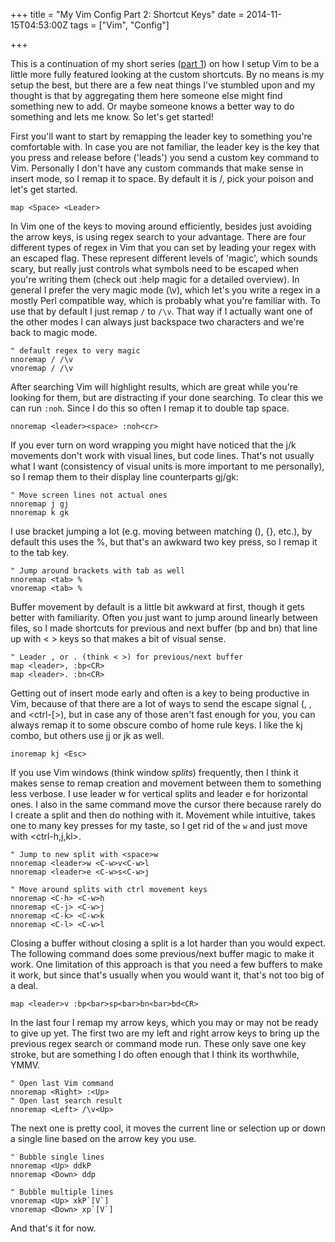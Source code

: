 +++
title = "My Vim Config Part 2: Shortcut Keys"
date = 2014-11-15T04:53:00Z
tags = ["Vim", "Config"]

+++

This is a continuation of my short series ([part 1](/2014/11/02/my-vim-config-part-1-the-basics/)) on how I setup Vim to be a little more fully featured looking at the custom shortcuts. By no means is my setup the best, but there are a few neat things I've stumbled upon and my thought is that by aggregating them here someone else might find something new to add. Or maybe someone knows a better way to do something and lets me know. So let's get started!

<!-- more -->

First you'll want to start by remapping the leader key to something you're comfortable with. In case you are not familiar, the leader key is the key that you press and release before ('leads') you send a custom key command to Vim. Personally I don't have any custom commands that make sense in insert mode, so I remap it to space. By default it is /, pick your poison and let's get started.

~~~
map <Space> <Leader>
~~~

In Vim one of the keys to moving around efficiently, besides just avoiding the arrow keys, is using regex search to your advantage. There are four different types of regex in Vim that you can set by leading your regex with an escaped flag. These represent different levels of 'magic', which sounds scary, but really just controls what symbols need to be escaped when you're writing them (check out :help magic for a detailed overview). In general I prefer the very magic mode (\v), which let's you write a regex in a mostly Perl compatible way, which is probably what you're familiar with. To use that by default I just remap `/` to `/\v`. That way if I actually want one of the other modes I can always just backspace two characters and we're back to magic mode.

~~~
" default regex to very magic
nnoremap / /\v
vnoremap / /\v
~~~

After searching Vim will highlight results, which are great while you're looking for them, but are distracting if your done searching. To clear this we can run `:noh`. Since I do this so often I remap it to double tap space.

~~~
nnoremap <leader><space> :noh<cr>
~~~

If you ever turn on word wrapping you might have noticed that the j/k movements don't work with visual lines, but code lines. That's not usually what I want (consistency of visual units is more important to me personally), so I remap them to their display line counterparts gj/gk:

~~~
" Move screen lines not actual ones
nnoremap j gj
nnoremap k gk
~~~

I use bracket jumping a lot (e.g. moving between matching (), {}, etc.), by default this uses the %, but that's an awkward two key press, so I remap it to the tab key.

~~~
" Jump around brackets with tab as well
nnoremap <tab> %
vnoremap <tab> %
~~~

Buffer movement by default is a little bit awkward at first, though it gets better with familiarity. Often you just want to jump around linearly between files, so I made shortcuts for previous and next buffer (bp and bn) that line up with < > keys so that makes a bit of visual sense.

~~~
" Leader , or . (think < >) for previous/next buffer
map <leader>, :bp<CR>
map <leader>. :bn<CR>
~~~

Getting out of insert mode early and often is a key to being productive in Vim, because of that there are a lot of ways to send the escape signal (<esc>, <ctrl-c>, and <ctrl-[>), but in case any of those aren't fast enough for you, you can always remap it to some obscure combo of home rule keys. I like the kj combo, but others use jj or jk as well.

~~~
inoremap kj <Esc>
~~~

If you use Vim windows (think window *splits*) frequently, then I think it makes sense to remap creation and movement between them to something less verbose. I use leader w for vertical splits and leader e for horizontal ones. I also in the same command move the cursor there because rarely do I create a split and then do nothing with it. Movement while intuitive, takes one to many key presses for my taste, so I get rid of the `w` and just move with <ctrl-h,j,kl>.

~~~
" Jump to new split with <space>w
nnoremap <leader>w <C-w>v<C-w>l
nnoremap <leader>e <C-w>s<C-w>j

" Move around splits with ctrl movement keys
nnoremap <C-h> <C-w>h
nnoremap <C-j> <C-w>j
nnoremap <C-k> <C-w>k
nnoremap <C-l> <C-w>l
~~~

Closing a buffer without closing a split is a lot harder than you would expect. The following command does some previous/next buffer magic to make it work. One limitation of this approach is that you need a few buffers to make it work, but since that's usually when you would want it, that's not too big of a deal.

~~~
map <leader>v :bp<bar>sp<bar>bn<bar>bd<CR>
~~~

In the last four I remap my arrow keys, which you may or may not be ready to give up yet. The first two are my left and right arrow keys to bring up the previous regex search or command mode run. These only save one key stroke, but are something I do often enough that I think its worthwhile, YMMV.

~~~
" Open last Vim command
nnoremap <Right> :<Up>
" Open last search result
nnoremap <Left> /\v<Up>
~~~

The next one is pretty cool, it moves the current line or selection up or down a single line based on the arrow key you use.

~~~
" Bubble single lines
nnoremap <Up> ddkP
nnoremap <Down> ddp

" Bubble multiple lines
vnoremap <Up> xkP`[V`]
vnoremap <Down> xp`[V`]
~~~

And that's it for now.
